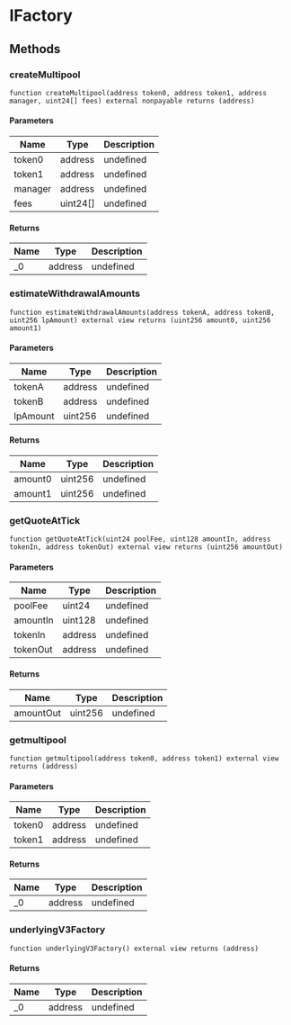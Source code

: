 # IFactory









## Methods

### createMultipool

```solidity
function createMultipool(address token0, address token1, address manager, uint24[] fees) external nonpayable returns (address)
```





#### Parameters

| Name | Type | Description |
|---|---|---|
| token0 | address | undefined |
| token1 | address | undefined |
| manager | address | undefined |
| fees | uint24[] | undefined |

#### Returns

| Name | Type | Description |
|---|---|---|
| _0 | address | undefined |

### estimateWithdrawalAmounts

```solidity
function estimateWithdrawalAmounts(address tokenA, address tokenB, uint256 lpAmount) external view returns (uint256 amount0, uint256 amount1)
```





#### Parameters

| Name | Type | Description |
|---|---|---|
| tokenA | address | undefined |
| tokenB | address | undefined |
| lpAmount | uint256 | undefined |

#### Returns

| Name | Type | Description |
|---|---|---|
| amount0 | uint256 | undefined |
| amount1 | uint256 | undefined |

### getQuoteAtTick

```solidity
function getQuoteAtTick(uint24 poolFee, uint128 amountIn, address tokenIn, address tokenOut) external view returns (uint256 amountOut)
```





#### Parameters

| Name | Type | Description |
|---|---|---|
| poolFee | uint24 | undefined |
| amountIn | uint128 | undefined |
| tokenIn | address | undefined |
| tokenOut | address | undefined |

#### Returns

| Name | Type | Description |
|---|---|---|
| amountOut | uint256 | undefined |

### getmultipool

```solidity
function getmultipool(address token0, address token1) external view returns (address)
```





#### Parameters

| Name | Type | Description |
|---|---|---|
| token0 | address | undefined |
| token1 | address | undefined |

#### Returns

| Name | Type | Description |
|---|---|---|
| _0 | address | undefined |

### underlyingV3Factory

```solidity
function underlyingV3Factory() external view returns (address)
```






#### Returns

| Name | Type | Description |
|---|---|---|
| _0 | address | undefined |




